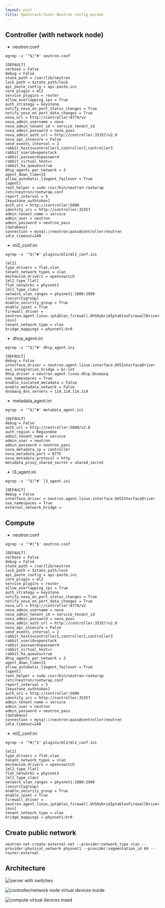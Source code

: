 ```yaml
---
layout: post
title: Openstack(Juno) Neutron config params
---
```


## Controller (with network node)

* neutron.conf

`egrep -v '^$|^#' neutron.conf`

    [DEFAULT]
    verbose = False
    debug = False
    state_path = /var/lib/neutron
    lock_path = $state_path/lock
    api_paste_config = api-paste.ini
    core_plugin = ml2
    service_plugins = router
    allow_overlapping_ips = True
    auth_strategy = keystone
    notify_nova_on_port_status_changes = True
    notify_nova_on_port_data_changes = True
    nova_url = http://controller:8774/v2
    nova_admin_username = nova
    nova_admin_tenant_id = service_tenant_id
    nova_admin_password = nova_pass
    nova_admin_auth_url = http://controller:35357/v2.0
    nova_api_insecure = False
    send_events_interval = 2
    rabbit_hosts=controller1,controller2,controller3
    rabbit_userid=openstack
    rabbit_password=password
    rabbit_virtual_host=/
    rabbit_ha_queues=true
    dhcp_agents_per_network = 3
    agent_down_time=15
    allow_automatic_l3agent_failover = True
    [agent]
    root_helper = sudo /usr/bin/neutron-rootwrap /etc/neutron/rootwrap.conf
    report_interval = 5
    [keystone_authtoken]
    auth_uri = http://controller:5000
    identity_uri = http://controller:35357
    admin_tenant_name = service
    admin_user = neutron
    admin_password = neutron_pass
    [database]
    connection = mysql://neutron:pass@controller/neutron
    idle_timeout=240

* ml2_conf.ini

`egrep -v '^$|^#' plugins/ml2/ml2_conf.ini`

    [ml2]
    type_drivers = flat,vlan
    tenant_network_types = vlan
    mechanism_drivers = openvswitch
    [ml2_type_flat]
    flat_networks = physnet1
    [ml2_type_vlan]
    network_vlan_ranges = physnet1:1000:2999
    [securitygroup]
    enable_security_group = True
    enable_ipset = True
    firewall_driver = neutron.agent.linux.iptables_firewall.OVSHybridIptablesFirewallDriver
    [ovs]
    tenant_network_type = vlan
    bridge_mappings = physnet1:br0

* dhcp_agent.ini

`egrep -v '^$|^#' dhcp_agent.ini `

    [DEFAULT]
    debug = False
    interface_driver = neutron.agent.linux.interface.OVSInterfaceDriver
    ovs_integration_bridge = br-int
    dhcp_driver = neutron.agent.linux.dhcp.Dnsmasq
    use_namespaces = True
    enable_isolated_metadata = False
    enable_metadata_network = False
    dnsmasq_dns_servers = 114.114.114.114

* metadata_agent.ini

`egrep -v '^$|^#' metadata_agent.ini`

    [DEFAULT]
    debug = False
    auth_url = http://controller:5000/v2.0
    auth_region = RegionOne
    admin_tenant_name = service
    admin_user = neutron
    admin_password = neutron_pass
    nova_metadata_ip = controller
    nova_metadata_port = 8775
    nova_metadata_protocol = http
    metadata_proxy_shared_secret = shared_secret

* l3_agent.ini

`egrep -v '^$|^#' l3_agent.ini`

    [DEFAULT]
    debug = False
    interface_driver = neutron.agent.linux.interface.OVSInterfaceDriver
    use_namespaces = True
    external_network_bridge = 

## Compute

* neutron.conf

`egrep -v '^#|^$' neutron.conf`

    [DEFAULT]
    verbose = False
    debug = False
    state_path = /var/lib/neutron
    lock_path = $state_path/lock
    api_paste_config = api-paste.ini
    core_plugin = ml2
    service_plugins = router
    allow_overlapping_ips = True
    auth_strategy = keystone
    notify_nova_on_port_status_changes = True
    notify_nova_on_port_data_changes = True
    nova_url = http://controller:8774/v2
    nova_admin_username = nova
    nova_admin_tenant_id = service_tenant_id
    nova_admin_password = nova_pass
    nova_admin_auth_url = http://controller:35357/v2.0
    nova_api_insecure = False
    send_events_interval = 2
    rabbit_hosts=controller1,controller2,controller3
    rabbit_userid=openstack
    rabbit_password=password
    rabbit_virtual_host=/
    rabbit_ha_queues=true
    dhcp_agents_per_network = 3
    agent_down_time=15
    allow_automatic_l3agent_failover = True
    [agent]
    root_helper = sudo /usr/bin/neutron-rootwrap /etc/neutron/rootwrap.conf
    report_interval = 5
    [keystone_authtoken]
    auth_uri = http://controller:5000
    identity_uri = http://controller:35357
    admin_tenant_name = service
    admin_user = neutron
    admin_password = neutron_pass
    [database]
    connection = mysql://neutron:pass@controller/neutron
    idle_timeout=240

* ml2_conf.ini

`egrep -v '^#|^$' plugins/ml2/ml2_conf.ini`

    [ml2]
    type_drivers = flat,vlan
    tenant_network_types = vlan
    mechanism_drivers = openvswitch
    [ml2_type_flat]
    flat_networks = physnet1
    [ml2_type_vlan]
    network_vlan_ranges = physnet1:1000:2999
    [securitygroup]
    enable_security_group = True
    enable_ipset = True
    firewall_driver = neutron.agent.linux.iptables_firewall.OVSHybridIptablesFirewallDriver
    [ovs]
    tenant_network_type = vlan
    bridge_mappings = physnet1:br0

## Create public network

`neutron net-create external-net --provider:network_type vlan --provider:physical_network physnet1 --provider:segmentation_id 60 --router:external`

## Architecture

![server with switches](../images/server-with-switch.jpg "server connect with switch")

![controller/network node virtual devices inside](../images/controller-devices.jpg "bridge inside controller")

![compute virtual devices insed](../images/compute-devices.jpg "bridge inside compute")

